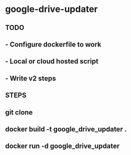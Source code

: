 # google-drive-updater

## TODO
##  - Configure dockerfile to work 
##  - Local or cloud hosted script
## - Write v2 steps 

## STEPS ##
## git clone
## docker build -t google_drive_updater .
## docker run -d google_drive_updater